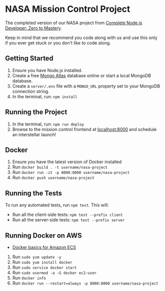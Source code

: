 # NASA Mission Control Project

The completed version of our NASA project from [Complete Node.js Developer: Zero to Mastery](https://academy.zerotomastery.io/p/learn-node-js?affcode=441520_1jw4f2ay).

Keep in mind that we recommend you code along with us and use this only if you ever get stuck or you don't like to code along.

## Getting Started

1. Ensure you have Node.js installed.
2. Create a free [Mongo Atlas](https://www.mongodb.com/atlas/database) database online or start a local MongoDB database.
3. Create a `server/.env` file with a `MONGO_URL` property set to your MongoDB connection string.
4. In the terminal, run: `npm install`

## Running the Project

1. In the terminal, run: `npm run deploy`
2. Browse to the mission control frontend at [localhost:8000](http://localhost:8000) and schedule an interstellar launch!

## Docker

1. Ensure you have the latest version of Docker installed
2. Run `docker build . -t username/nasa-project`
3. Run `docker run -it -p 8000:8000 username/nasa-project`
4. Run `docker push username/nasa-project`

## Running the Tests

To run any automated tests, run `npm test`. This will:

* Run all the client-side tests: `npm test --prefix client`
* Run all the server-side tests: `npm test --prefix server`

## Running Docker on AWS

* [Docker basics for Amazon ECS](https://docs.aws.amazon.com/AmazonECS/latest/developerguide/docker-basics.html)

1. Run `sudo yum update -y`
2. Run `sudo yum install docker`
3. Run `sudo service docker start`
4. Run `sudo usermod -a -G docker ec2-user`
5. Run `docker info`
6. Run `docker run --restart=always -p 8000:8000 username/nasa-project`
